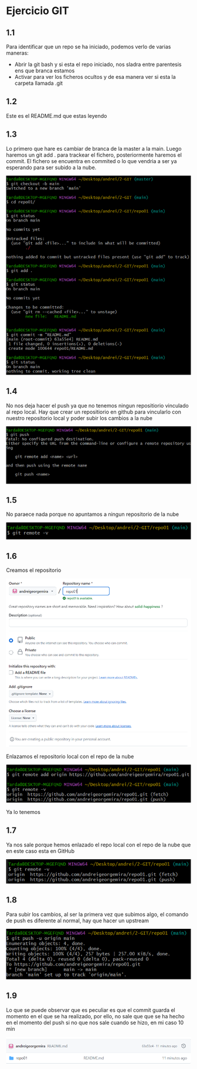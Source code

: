 # Ejercicio GIT

## 1.1
Para identificar que un repo se ha iniciado, podemos verlo de varias maneras:
- Abrir la git bash y si esta el repo iniciado, nos sladra entre parentesis ens que branca estamos
- Activar para ver los ficheros ocultos y de esa manera ver si esta la carpeta llamada .git

## 1.2 
Este es el README.md que estas leyendo

## 1.3
Lo primero que hare es cambiar de branca de la master a la main. Luego haremos  un git add . para trackear el fichero, posteriormente haremos el commit. El fichero se encuentra en commited o lo que vendria a ser ya esperando para ser subido a la nube.

![alt text](img/image.png)

## 1.4
No nos deja hacer el push ya que no tenemos ningun repositiorio vinculado al repo local. Hay que crear un repositiorio en github para vincularlo con nuestro repositorio local y poder subir los cambios a la nube

![alt text](img/image2.png)

## 1.5
No paraece nada porque no apuntamos a ningun repositorio de la nube

![alt text](img/image3.png)

## 1.6
Creamos el repositorio

![alt text](img/image4.png)

Enlazamos el repositorio local con el repo de la nube

![alt text](img/image5.png)

Ya lo tenemos

## 1.7
Ya nos sale porque hemos enlazado el repo local con el repo de la nube que en este caso esta en GitHub

![alt text](img/image6.png)

## 1.8
Para subir los cambios, al ser la primera vez que subimos algo, el comando de push es diferente al normal, hay que hacer un upstream

![alt text](img/image7.png)

## 1.9
Lo que se puede observar que es peculiar es que el commit guarda el momento en el que se ha realizado, por ello, no sale que que se ha hecho en el momento del push si no que nos sale cuando se hizo, en mi caso 10 min 

![alt text](img/image8.png)